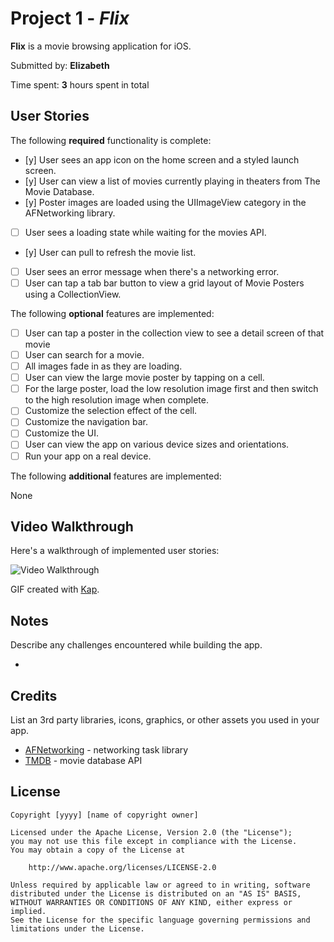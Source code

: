 # Project 1 - *Flix*

**Flix** is a movie browsing application for iOS.

Submitted by: **Elizabeth**

Time spent: **3** hours spent in total

## User Stories

The following **required** functionality is complete:

* [y] User sees an app icon on the home screen and a styled launch screen.
* [y] User can view a list of movies currently playing in theaters from The Movie Database.
* [y] Poster images are loaded using the UIImageView category in the AFNetworking library.
* [ ] User sees a loading state while waiting for the movies API.
* [y] User can pull to refresh the movie list.
* [ ] User sees an error message when there's a networking error.
* [ ] User can tap a tab bar button to view a grid layout of Movie Posters using a CollectionView.

The following **optional** features are implemented:

* [ ] User can tap a poster in the collection view to see a detail screen of that movie
* [ ] User can search for a movie.
* [ ] All images fade in as they are loading.
* [ ] User can view the large movie poster by tapping on a cell.
* [ ] For the large poster, load the low resolution image first and then switch to the high resolution image when complete.
* [ ] Customize the selection effect of the cell.
* [ ] Customize the navigation bar.
* [ ] Customize the UI.
* [ ] User can view the app on various device sizes and orientations.
* [ ] Run your app on a real device.

The following **additional** features are implemented:

None

## Video Walkthrough

Here's a walkthrough of implemented user stories:

<img src='http://i.imgur.com/link/to/your/gif/file.gif' title='Video Walkthrough' width='' alt='Video Walkthrough' />

GIF created with [Kap](https://getkap.co/).

## Notes

Describe any challenges encountered while building the app.

- 

## Credits

List an 3rd party libraries, icons, graphics, or other assets you used in your app.

- [AFNetworking](https://github.com/AFNetworking/AFNetworking) - networking task library
- [TMDB](https://developers.themoviedb.org/3/getting-started) - movie database API

## License

    Copyright [yyyy] [name of copyright owner]

    Licensed under the Apache License, Version 2.0 (the "License");
    you may not use this file except in compliance with the License.
    You may obtain a copy of the License at

        http://www.apache.org/licenses/LICENSE-2.0

    Unless required by applicable law or agreed to in writing, software
    distributed under the License is distributed on an "AS IS" BASIS,
    WITHOUT WARRANTIES OR CONDITIONS OF ANY KIND, either express or implied.
    See the License for the specific language governing permissions and
    limitations under the License.
